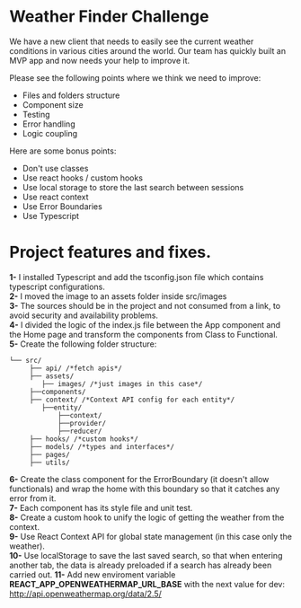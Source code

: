 # Weather Finder Challenge

We have a new client that needs to easily see the current weather conditions in various cities around the world. Our team has quickly built an MVP app and now needs your help to improve it.

Please see the following points where we think we need to improve:

- Files and folders structure
- Component size
- Testing
- Error handling
- Logic coupling

Here are some bonus points:

- Don't use classes
- Use react hooks / custom hooks
- Use local storage to store the last search between sessions
- Use react context
- Use Error Boundaries
- Use Typescript

# Project features and fixes.

**1-** I installed Typescript and add the tsconfig.json file which contains typescript configurations.  
**2-** I moved the image to an assets folder inside src/images  
**3-** The sources should be in the project and not consumed from a link, to avoid security and availability problems.  
**4-** I divided the logic of the index.js file between the App component and the Home page and transform the components from Class to Functional.  
**5-** Create the following folder structure:

```
└── src/
     ├── api/ /*fetch apis*/
     ├── assets/
     	├── images/ /*just images in this case*/
     ├──components/
     ├── context/ /*Context API config for each entity*/
     	├──entity/
     		├──context/
     		├──provider/
     		├──reducer/
     ├── hooks/ /*custom hooks*/
     ├── models/ /*types and interfaces*/
     ├── pages/
     ├── utils/
```

**6-** Create the class component for the ErrorBoundary (it doesn't allow functionals) and wrap the home with this boundary so that it catches any error from it.  
**7-** Each component has its style file and unit test.  
**8-** Create a custom hook to unify the logic of getting the weather from the context.  
**9-** Use React Context API for global state management (in this case only the weather).  
**10-** Use localStorage to save the last saved search, so that when entering another tab, the data is already preloaded if a search has already been carried out.
**11-** Add new enviroment variable **REACT_APP_OPENWEATHERMAP_URL_BASE** with the next value for dev: http://api.openweathermap.org/data/2.5/
